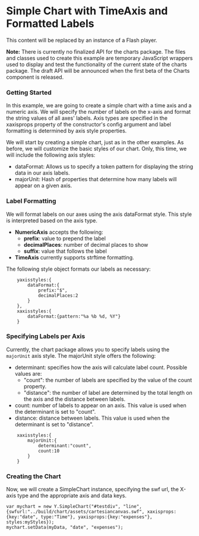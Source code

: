 Simple Chart with TimeAxis and Formatted Labels
===============================================

This content will be replaced by an instance of a Flash player.

  

**Note:** There is currently no finalized API for the charts package. The files and classes used to create this example are temporary JavaScript wrappers used to display and test the functionality of the current state of the charts package. The draft API will be announced when the first beta of the Charts component is released.

### Getting Started

In this example, we are going to create a simple chart with a time axis and a numeric axis. We will specify the number of labels on the x-axis and format the string values of all axes' labels. Axis types are specified in the xaxisprops property of the constructor's config argument and label formatting is determined by axis style properties.

We will start by creating a simple chart, just as in the other examples. As before, we will customize the basic styles of our chart. Only, this time, we will include the following axis styles:

-   dataFormat: Allows us to specify a token pattern for displaying the string data in our axis labels.
-   majorUnit: Hash of properties that determine how many labels will appear on a given axis.

### Label Formatting

We will format labels on our axes using the axis dataFormat style. This style is interpreted based on the axis type.

-   **NumericAxis** accepts the following:
    -   **prefix**: value to prepend the label
    -   **decimalPlaces**: number of decimal places to show
    -   **suffix**: value that follows the label
-   **TimeAxis** currently supports strftime formatting.

The following style object formats our labels as necessary:

        yaxisstyles:{
            dataFormat:{
                prefix:"$", 
                decimalPlaces:2
            }
        },
        xaxisstyles:{
            dataFormat:{pattern:"%a %b %d, %Y"}
        }

### Specifying Labels per Axis

Currently, the chart package allows you to specify labels using the `majorUnit` axis style. The majorUnit style offers the following:

-   determinant: specifies how the axis will calculate label count. Possible values are:
    -   "count": the number of labels are specified by the value of the count property.
    -   "distance": the number of label are determined by the total length on the axis and the distance between labels.
-   count: number of labels to appear on an axis. This value is used when the determinant is set to "count".
-   distance: distance between labels. This value is used when the determinant is set to "distance".

<!-- -->

        xaxisstyles:{
            majorUnit:{
                determinant:"count",
                count:10
            }
        }

### Creating the Chart

Now, we will create a SimpleChart instance, specifying the swf url, the X-axis type and the appropriate axis and data keys.

    var mychart = new Y.SimpleChart("#testdiv", "line", {swfurl:"../build/chart/assets/cartesiancanvas.swf", xaxisprops:{key:"date", type:"Time"}, yaxisprops:{key:"expenses"}, styles:myStyles});      
    mychart.setData(myData, "date", "expenses");
